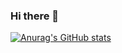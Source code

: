 ### Hi there 👋

[![Anurag's GitHub stats](https://github-readme-stats.vercel.app/api?username=pipeknight&show=reviews,discussions_started,discussions_answered&show_icons=true&theme=radical)](https://github.com/anuraghazra/github-readme-stats)

<!--
Here are some ideas to get you started:

- 🔭 I’m currently working on ...
- 🌱 I’m currently learning ...
- 👯 I’m looking to collaborate on ...
- 🤔 I’m looking for help with ...
- 💬 Ask me about ...
- 📫 How to reach me: ...
- 😄 Pronouns: ...
- ⚡ Fun fact: ...
-->

